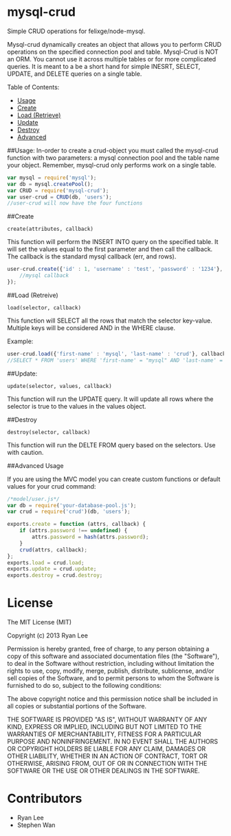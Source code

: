 mysql-crud
==========

Simple CRUD operations for felixge/node-mysql.

Mysql-crud dynamically creates an object that allows you to perform CRUD operations on the specified connection pool and table. Mysql-Crud is NOT an ORM. You cannot use it across multiple tables or for more complicated queries. It is meant to a be a short hand for simple INESRT, SELECT, UPDATE, and DELETE queries on a single table.

Table of Contents:

* [Usage](https://github.com/ryan-sandy/mysql-crud#usage)
* [Create](https://github.com/ryan-sandy/mysql-crud#create)
* [Load (Retrieve)](https://github.com/ryan-sandy/mysql-crud#load-retreive)
* [Update](https://github.com/ryan-sandy/mysql-crud#update)
* [Destroy](https://github.com/ryan-sandy/mysql-crud#destroy)
* [Advanced](https://github.com/ryan-sandy/mysql-crud#advanced-usage)

##Usage:
In-order to create a crud-object you must called the mysql-crud function with two parameters: a mysql connection pool and the table name your object. Remember, mysql-crud only performs work on a single table.

```javascript
var mysql = require('mysql');                
var db = mysql.createPool();
var CRUD = require('mysql-crud');
var user-crud = CRUD(db, 'users');
//user-crud will now have the four functions
```

##Create

`create(attributes, callback)`

This function will perform the INSERT INTO query on the specified table. It will set the values equal to the first parameter and then call the callback. The callback is the standard mysql callback (err, and rows). 

```javascript
user-crud.create({'id' : 1, 'username' : 'test', 'password' : '1234'}, function (err, vals) {
	//mysql callback
});
```

##Load (Retreive)

`load(selector, callback)`

This function will SELECT all the rows that match the selector key-value. Multiple keys will be considered AND in the WHERE clause.

Example:
```javascript
user-crud.load({'first-name' : 'mysql', 'last-name' : 'crud'}, callback);
//SELECT * FROM 'users' WHERE 'first-name' = "mysql" AND 'last-name' = "CRUD"
```


##Update:

`update(selector, values, callback)`

This function will run the UPDATE query. It will update all rows where the selector is true to the values in the values object.

##Destroy

`destroy(selector, callback)`

This function will run the DELTE FROM query based on the selectors. Use with caution.


##Advanced Usage

If you are using the MVC model you can create custom functions or default values for your crud command:

```javascript
/*model/user.js*/
var db = require('your-database-pool.js');
var crud = require('crud')(db, 'users');

exports.create = function (attrs, callback) {
	if (attrs.password !== undefined) {
		attrs.password = hash(attrs.password);
	}
	crud(attrs, callback);
};
exports.load = crud.load;
exports.update = crud.update;
exports.destroy = crud.destroy;
```


License
====
The MIT License (MIT)

Copyright (c) 2013 Ryan Lee

Permission is hereby granted, free of charge, to any person obtaining a copy
of this software and associated documentation files (the "Software"), to deal
in the Software without restriction, including without limitation the rights
to use, copy, modify, merge, publish, distribute, sublicense, and/or sell
copies of the Software, and to permit persons to whom the Software is
furnished to do so, subject to the following conditions:

The above copyright notice and this permission notice shall be included in
all copies or substantial portions of the Software.

THE SOFTWARE IS PROVIDED "AS IS", WITHOUT WARRANTY OF ANY KIND, EXPRESS OR
IMPLIED, INCLUDING BUT NOT LIMITED TO THE WARRANTIES OF MERCHANTABILITY,
FITNESS FOR A PARTICULAR PURPOSE AND NONINFRINGEMENT. IN NO EVENT SHALL THE
AUTHORS OR COPYRIGHT HOLDERS BE LIABLE FOR ANY CLAIM, DAMAGES OR OTHER
LIABILITY, WHETHER IN AN ACTION OF CONTRACT, TORT OR OTHERWISE, ARISING FROM,
OUT OF OR IN CONNECTION WITH THE SOFTWARE OR THE USE OR OTHER DEALINGS IN
THE SOFTWARE.

Contributors
====

* Ryan Lee
* Stephen Wan
